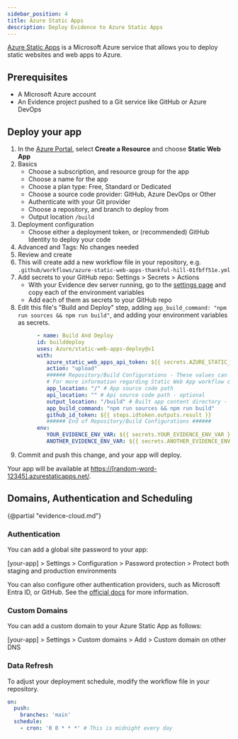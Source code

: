 ```yaml
---
sidebar_position: 4
title: Azure Static Apps
description: Deploy Evidence to Azure Static Apps
---
```


[Azure Static Apps](https://learn.microsoft.com/en-us/azure/static-web-apps/) is a Microsoft Azure service that allows you to deploy static websites and web apps to Azure.

## Prerequisites

- A Microsoft Azure account
- An Evidence project pushed to a Git service like GitHub or Azure DevOps

## Deploy your app

1. In the [Azure Portal](https://portal.azure.com/), select **Create a Resource** and choose **Static Web App**
1. Basics
   - Choose a subscription, and resource group for the app
   - Choose a name for the app
   - Choose a plan type: Free, Standard or Dedicated
   - Choose a source code provider: GitHub, Azure DevOps or Other
   - Authenticate with your Git provider
   - Choose a repository, and branch to deploy from
   - Output location `/build`
1. Deployment configuration
   - Choose either a deployment token, or (recommended) GitHub Identity to deploy your code
1. Advanced and Tags: No changes needed
1. Review and create
1. This will create add a new workflow file in your repository, e.g. `.github/workflows/azure-static-web-apps-thankful-hill-01fbff51e.yml`
1. Add secrets to your GitHub repo: Settings > Secrets > Actions
   - With your Evidence dev server running, go to the [settings page](http://localhost:3000/settings#deploy) and copy each of the environment variables
   - Add each of them as secrets to your GitHub repo
1. Edit this file's "Build and Deploy" step, adding `app_build_command: "npm run sources && npm run build"`, and adding your environment variables as secrets.
      ```yaml
            - name: Build And Deploy
            id: builddeploy
            uses: Azure/static-web-apps-deploy@v1
            with:
               azure_static_web_apps_api_token: ${{ secrets.AZURE_STATIC_WEB_APPS_API_TOKEN_THANKFUL_HILL_01FBFF51E }}
               action: "upload"
               ###### Repository/Build Configurations - These values can be configured to match your app requirements. ######
               # For more information regarding Static Web App workflow configurations, please visit: https://aka.ms/swaworkflowconfig
               app_location: "/" # App source code path
               api_location: "" # Api source code path - optional
               output_location: "/build" # Built app content directory - optional
               app_build_command: "npm run sources && npm run build"
               github_id_token: ${{ steps.idtoken.outputs.result }}
               ###### End of Repository/Build Configurations ######
            env:
               YOUR_EVIDENCE_ENV_VAR: ${{ secrets.YOUR_EVIDENCE_ENV_VAR }}
               ANOTHER_EVIDENCE_ENV_VAR: ${{ secrets.ANOTHER_EVIDENCE_ENV_VAR }}
      ```
1. Commit and push this change, and your app will deploy.

Your app will be available at <https://[random-word-12345].azurestaticapps.net/>.

## Domains, Authentication and Scheduling

{@partial "evidence-cloud.md"}

### Authentication

You can add a global site password to your app: 

[your-app] > Settings > Configuration > Password protection > Protect both staging and production environments

You can also configure other authentication providers, such as Microsoft Entra ID, or GitHub. See the [official docs](https://learn.microsoft.com/en-us/azure/static-web-apps/authentication-authorization#set-up-sign-in) for more information.

### Custom Domains

You can add a custom domain to your Azure Static App as follows:

[your-app] > Settings > Custom domains > Add > Custom domain on other DNS

### Data Refresh

To adjust your deployment schedule, modify the workflow file in your repository.

```yaml
on:
  push:
    branches: 'main'
  schedule:
    - cron: '0 0 * * *' # This is midnight every day
```
